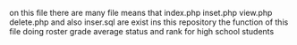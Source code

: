 on this file there are many file means that index.php inset.php view.php delete.php and also inser.sql are exist ins this repository 
the function of this file doing roster grade average status and rank for high school students
